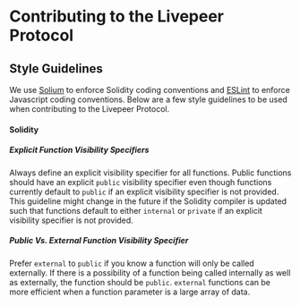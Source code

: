 # Contributing to the Livepeer Protocol

## Style Guidelines

We use [Solium](https://github.com/duaraghav8/Solium) to enforce Solidity coding conventions and [ESLint](https://eslint.org/) to enforce Javascript coding conventions.
Below are a few style guidelines to be used when contributing to the Livepeer Protocol.

#### Solidity

##### Explicit Function Visibility Specifiers

Always define an explicit visibility specifier for all functions. Public functions should have
an explicit `public` visibility specifier even though functions currently default to `public` if
an explicit visibility specifier is not provided. This guideline might change in the future if the
Solidity compiler is updated such that functions default to either `internal` or `private` if an explicit visibility
specifier is not provided.

##### Public Vs. External Function Visibility Specifier

Prefer `external` to `public` if you know a function will only be called externally. If there is a possibility
of a function being called internally as well as externally, the function should be `public`. `external` functions can be more
efficient when a function parameter is a large array of data.
